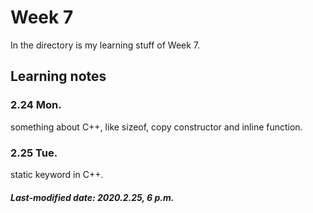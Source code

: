 # Week 7

In the directory is my learning stuff of Week 7.

## Learning notes

### 2.24 Mon.

something about C++, like sizeof, copy constructor and inline function.

### 2.25 Tue.

static keyword in C++.

##### Last-modified date: 2020.2.25, 6 p.m.